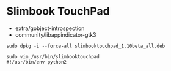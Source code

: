 # Slimbook TouchPad

- extra/gobject-introspection
- community/libappindicator-gtk3

```
sudo dpkg -i --force-all slimbooktouchpad_1.10beta_all.deb

sudo vim /usr/bin/slimbooktouchpad
#!/usr/bin/env python2
```
